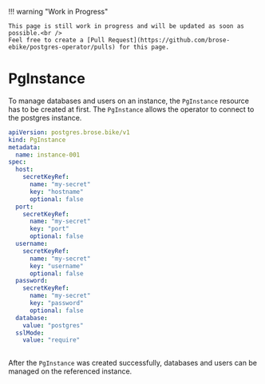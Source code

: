 !!! warning "Work in Progress"

    This page is still work in progress and will be updated as soon as possible.<br />
    Feel free to create a [Pull Request](https://github.com/brose-ebike/postgres-operator/pulls) for this page.

# PgInstance

To manage databases and users on an instance, the `PgInstance` resource has to be created at first.
The `PgInstance` allows the operator to connect to the postgres instance.

```yaml
apiVersion: postgres.brose.bike/v1
kind: PgInstance
metadata:
  name: instance-001
spec:
  host:
    secretKeyRef: 
      name: "my-secret"
      key: "hostname"
      optional: false
  port:
    secretKeyRef: 
      name: "my-secret"
      key: "port"
      optional: false
  username:
    secretKeyRef: 
      name: "my-secret"
      key: "username"
      optional: false
  password:
    secretKeyRef: 
      name: "my-secret"
      key: "password"
      optional: false
  database:
    value: "postgres"
  sslMode:
    value: "require"
    
```

After the `PgInstance` was created successfully, databases and users can be managed on the referenced instance.